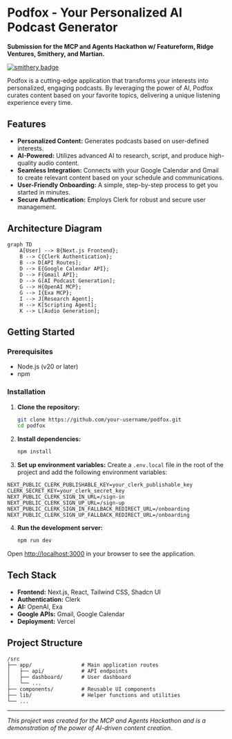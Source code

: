 # Podfox - Your Personalized AI Podcast Generator

**Submission for the MCP and Agents Hackathon w/ Featureform, Ridge Ventures, Smithery, and Martian.**

[![smithery badge](https://smithery.ai/badge/@sauravtom/podfox-audio-tours)](https://smithery.ai/server/@sauravtom/podfox-audio-tours)

Podfox is a cutting-edge application that transforms your interests into personalized, engaging podcasts. By leveraging the power of AI, Podfox curates content based on your favorite topics, delivering a unique listening experience every time.

## Features

- **Personalized Content:** Generates podcasts based on user-defined interests.
- **AI-Powered:** Utilizes advanced AI to research, script, and produce high-quality audio content.
- **Seamless Integration:** Connects with your Google Calendar and Gmail to create relevant content based on your schedule and communications.
- **User-Friendly Onboarding:** A simple, step-by-step process to get you started in minutes.
- **Secure Authentication:** Employs Clerk for robust and secure user management.

## Architecture Diagram

```mermaid
graph TD
    A[User] --> B{Next.js Frontend};
    B --> C{Clerk Authentication};
    B --> D[API Routes];
    D --> E{Google Calendar API};
    D --> F{Gmail API};
    D --> G[AI Podcast Generation];
    G --> H{OpenAI MCP};
    G --> I{Exa MCP};
    I --> J[Research Agent];
    H --> K[Scripting Agent];
    K --> L[Audio Generation];
```

## Getting Started

### Prerequisites

- Node.js (v20 or later)
- npm

### Installation

1. **Clone the repository:**
   ```bash
   git clone https://github.com/your-username/podfox.git
   cd podfox
   ```

2. **Install dependencies:**
   ```bash
   npm install
   ```

3. **Set up environment variables:**
   Create a `.env.local` file in the root of the project and add the following environment variables:

```
NEXT_PUBLIC_CLERK_PUBLISHABLE_KEY=your_clerk_publishable_key
CLERK_SECRET_KEY=your_clerk_secret_key
NEXT_PUBLIC_CLERK_SIGN_IN_URL=/sign-in
NEXT_PUBLIC_CLERK_SIGN_UP_URL=/sign-up
NEXT_PUBLIC_CLERK_SIGN_IN_FALLBACK_REDIRECT_URL=/onboarding
NEXT_PUBLIC_CLERK_SIGN_UP_FALLBACK_REDIRECT_URL=/onboarding
```


4. **Run the development server:**
   ```bash
   npm run dev
   ```

Open [http://localhost:3000](http://localhost:3000) in your browser to see the application.

## Tech Stack

- **Frontend:** Next.js, React, Tailwind CSS, Shadcn UI
- **Authentication:** Clerk
- **AI:** OpenAI, Exa
- **Google APIs:** Gmail, Google Calendar
- **Deployment:** Vercel

## Project Structure

```
/src
├── app/                # Main application routes
│   ├── api/            # API endpoints
│   ├── dashboard/      # User dashboard
│   └── ...
├── components/         # Reusable UI components
├── lib/                # Helper functions and utilities
└── ...
```

---

*This project was created for the MCP and Agents Hackathon and is a demonstration of the power of AI-driven content creation.*
